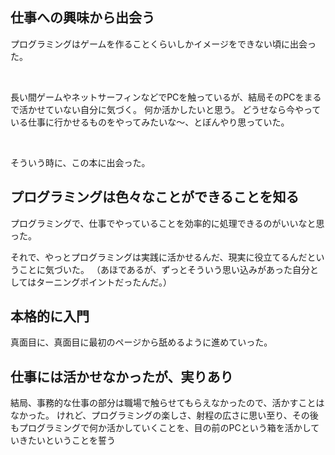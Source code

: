 ## 仕事への興味から出会う

プログラミングはゲームを作ることくらいしかイメージをできない頃に出会った。

</br>

長い間ゲームやネットサーフィンなどでPCを触っているが、結局そのPCをまるで活かせていない自分に気づく。
何か活かしたいと思う。
どうせなら今やっている仕事に行かせるものをやってみたいな〜、とぼんやり思っていた。

</br>

そういう時に、この本に出会った。

## プログラミングは色々なことができることを知る

プログラミングで、仕事でやっていることを効率的に処理できるのがいいなと思った。

それで、やっとプログラミングは実践に活かせるんだ、現実に役立てるんだということに気づいた。
（あほであるが、ずっとそういう思い込みがあった自分としてはターニングポイントだったんだ。）

## 本格的に入門

真面目に、真面目に最初のページから舐めるように進めていった。

## 仕事には活かせなかったが、実りあり

結局、事務的な仕事の部分は職場で触らせてもらえなかったので、活かすことはなかった。
けれど、プログラミングの楽しさ、射程の広さに思い至り、その後もプログラミングで何か活かしていくことを、目の前のPCという箱を活かしていきたいということを誓う


